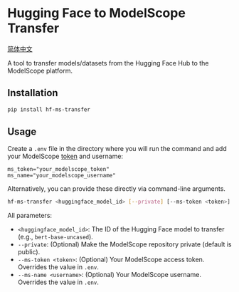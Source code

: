 # Hugging Face to ModelScope Transfer

[简体中文](README_CN.md)

A tool to transfer models/datasets from the Hugging Face Hub to the ModelScope platform.

## Installation

```bash
pip install hf-ms-transfer
```

## Usage

Create a `.env` file in the directory where you will run the command and add your ModelScope [token](https://www.modelscope.cn/my/myaccesstoken) and username:
```
ms_token="your_modelscope_token"
ms_name="your_modelscope_username"
```

Alternatively, you can provide these directly via command-line arguments.
```bash
hf-ms-transfer <huggingface_model_id> [--private] [--ms-token <token>] [--ms-name <username>]
```

All parameters:
*   `<huggingface_model_id>`: The ID of the Hugging Face model to transfer (e.g., `bert-base-uncased`).
*   `--private`: (Optional) Make the ModelScope repository private (default is public).
*   `--ms-token <token>`: (Optional) Your ModelScope access token. Overrides the value in `.env`.
*   `--ms-name <username>`: (Optional) Your ModelScope username. Overrides the value in `.env`.
